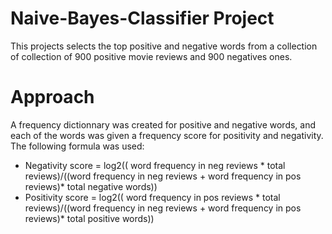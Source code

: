 # Naive-Bayes-Classifier Project
This projects selects the top positive and negative words from a collection of collection of 900 
positive movie reviews and 900 negatives ones.

# Approach
A frequency dictionnary was created for positive and negative words, and each of the words was given a frequency
score for positivity and negativity. The following formula was used: 

- Negativity score = log2(( word frequency in neg reviews * total reviews)/((word frequency in neg reviews + word frequency in pos reviews)* total negative words))
- Positivity score = log2(( word frequency in pos reviews * total reviews)/((word frequency in neg reviews + word frequency in pos reviews)* total positive words))
